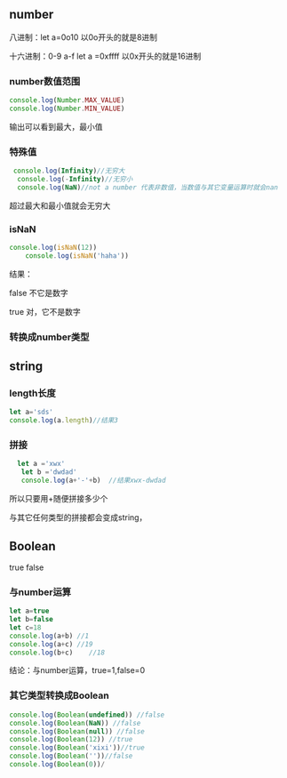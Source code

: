 ## number

八进制：let a=0o10  以0o开头的就是8进制

十六进制：0-9 a-f  let a =0xffff   以0x开头的就是16进制

### number数值范围

```js
console.log(Number.MAX_VALUE)
console.log(Number.MIN_VALUE)
```

输出可以看到最大，最小值

### 特殊值

```js
 console.log(Infinity)//无穷大
  console.log(-Infinity)//无穷小
  console.log(NaN)//not a number 代表非数值，当数值与其它变量运算时就会nan
```

超过最大和最小值就会无穷大

### isNaN

```js
console.log(isNaN(12))
    console.log(isNaN('haha'))
```

结果：

false    不它是数字

true	对，它不是数字

### 转换成number类型





## string

### length长度

```js
let a='sds'
console.log(a.length)//结果3
```

### 拼接

```js
  let a ='xwx'
   let b ='dwdad'
   console.log(a+'-'+b)  //结果xwx-dwdad
```

所以只要用+随便拼接多少个

与其它任何类型的拼接都会变成string，

## Boolean

true  false

### 与number运算

```js
let a=true
let b=false
let c=18
console.log(a+b) //1
console.log(a+c) //19
console.log(b+c)	//18
```

结论：与number运算，true=1,false=0

### 其它类型转换成Boolean

```js
console.log(Boolean(undefined)) //false
console.log(Boolean(NaN)) //false
console.log(Boolean(null)) //false
console.log(Boolean(12)) //true
console.log(Boolean('xixi'))//true
console.log(Boolean(''))//false
console.log(Boolean(0))/
```



